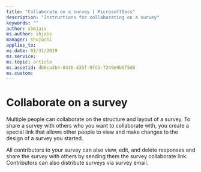 ```yaml
---
title: "Collaborate on a survey | MicrosoftDocs"
description: "Instructions for collaborating on a survey"
keywords: ""
author: sbmjais
ms.author: shjais
manager: shujoshi
applies_to: 
ms.date: 01/31/2019
ms.service: 
ms.topic: article
ms.assetid: db6ca3b4-0436-435f-97d1-7249e9b6f5d8
ms.custom: 
---
```

# Collaborate on a survey

<!--note from editor: The phrase "collaborate link" is a little awkward. Suggest something like "collaborators link". If this suggestion works, make these changes:
Change "you create a special link" to "you create a special collaborators link"...
Change "by sending them the survey collaborate link" to "by sending them the survey collaborators link."
-->

Multiple people can collaborate on the structure and layout of a survey. To share a survey with others who you want to collaborate with,  you create a special link that allows other people to view and make changes to the design of a survey you started. 

All contributors to your survey can also view, edit, and delete responses and share the survey with others by sending them the survey collaborate link. Contributors can also distribute surveys via survey email.

